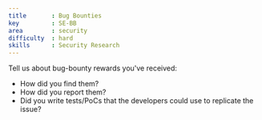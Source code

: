 ```yaml
---
title       : Bug Bounties
key         : SE-BB
area        : security
difficulty  : hard
skills      : Security Research
---
```


Tell us about bug-bounty rewards you've received:

 - How did you find them?
 - How did you report them?
 - Did you write tests/PoCs that the developers could use to replicate the issue?

